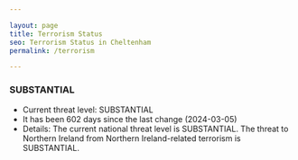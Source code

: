```yaml
---

layout: page
title: Terrorism Status
seo: Terrorism Status in Cheltenham
permalink: /terrorism

---
```


<!-- threat_marker starts -->
<div class="SUBSTANTIAL">
<h3>SUBSTANTIAL</h3>
</div>
<ul>
<li>Current threat level: SUBSTANTIAL</li>
<li>It has been 602 days since the last change (2024-03-05)</li>
<li>Details: The current national threat level is SUBSTANTIAL. The threat to Northern Ireland from Northern Ireland-related terrorism is SUBSTANTIAL.</li>
</ul>

<!-- threat_marker ends -->
